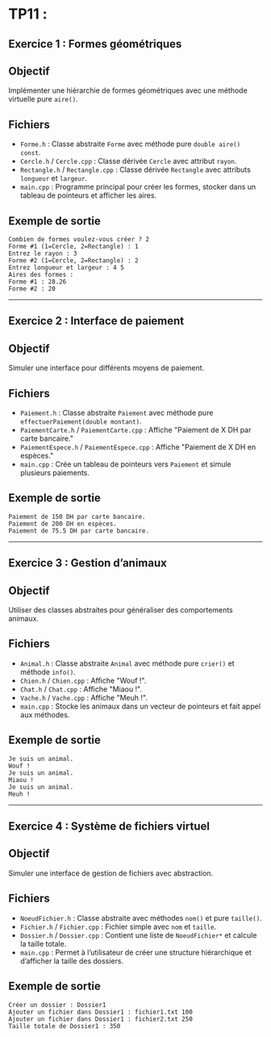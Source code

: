 # TP11 :

## Exercice 1 : Formes géométriques

## Objectif
Implémenter une hiérarchie de formes géométriques avec une méthode virtuelle pure `aire()`.

## Fichiers
- `Forme.h` : Classe abstraite `Forme` avec méthode pure `double aire() const`.
- `Cercle.h` / `Cercle.cpp` : Classe dérivée `Cercle` avec attribut `rayon`.
- `Rectangle.h` / `Rectangle.cpp` : Classe dérivée `Rectangle` avec attributs `longueur` et `largeur`.
- `main.cpp` : Programme principal pour créer les formes, stocker dans un tableau de pointeurs et afficher les aires.

## Exemple de sortie

```
Combien de formes voulez-vous créer ? 2
Forme #1 (1=Cercle, 2=Rectangle) : 1
Entrez le rayon : 3
Forme #2 (1=Cercle, 2=Rectangle) : 2
Entrez longueur et largeur : 4 5
Aires des formes :
Forme #1 : 28.26
Forme #2 : 20

```




---

## Exercice 2 : Interface de paiement

## Objectif
Simuler une interface pour différents moyens de paiement.

## Fichiers
- `Paiement.h` : Classe abstraite `Paiement` avec méthode pure `effectuerPaiement(double montant)`.
- `PaiementCarte.h` / `PaiementCarte.cpp` : Affiche "Paiement de X DH par carte bancaire."
- `PaiementEspece.h` / `PaiementEspece.cpp` : Affiche "Paiement de X DH en espèces."
- `main.cpp` : Crée un tableau de pointeurs vers `Paiement` et simule plusieurs paiements.

## Exemple de sortie

```
Paiement de 150 DH par carte bancaire.
Paiement de 200 DH en espèces.
Paiement de 75.5 DH par carte bancaire.

```


---

## Exercice 3 : Gestion d’animaux


## Objectif
Utiliser des classes abstraites pour généraliser des comportements animaux.

## Fichiers
- `Animal.h` : Classe abstraite `Animal` avec méthode pure `crier()` et méthode `info()`.
- `Chien.h` / `Chien.cpp` : Affiche "Wouf !".
- `Chat.h` / `Chat.cpp` : Affiche "Miaou !".
- `Vache.h` / `Vache.cpp` : Affiche "Meuh !".
- `main.cpp` : Stocke les animaux dans un vecteur de pointeurs et fait appel aux méthodes.

## Exemple de sortie

```
Je suis un animal.
Wouf !
Je suis un animal.
Miaou !
Je suis un animal.
Meuh !

```



---

## Exercice 4 : Système de fichiers virtuel


## Objectif
Simuler une interface de gestion de fichiers avec abstraction.

## Fichiers
- `NoeudFichier.h` : Classe abstraite avec méthodes `nom()` et pure `taille()`.
- `Fichier.h` / `Fichier.cpp` : Fichier simple avec `nom` et `taille`.
- `Dossier.h` / `Dossier.cpp` : Contient une liste de `NoeudFichier*` et calcule la taille totale.
- `main.cpp` : Permet à l’utilisateur de créer une structure hiérarchique et d’afficher la taille des dossiers.

## Exemple de sortie
```
Créer un dossier : Dossier1
Ajouter un fichier dans Dossier1 : fichier1.txt 100
Ajouter un fichier dans Dossier1 : fichier2.txt 250
Taille totale de Dossier1 : 350

```



